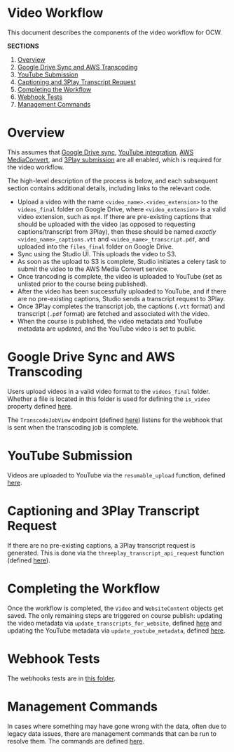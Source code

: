 # Video Workflow

This document describes the components of the video workflow for OCW.

**SECTIONS**

1. [Overview](#overview)
1. [Google Drive Sync and AWS Transcoding](#google-drive-sync-and-aws-transcoding)
1. [YouTube Submission](#youtube-submission)
1. [Captioning and 3Play Transcript Request](#captioning-and-3play-transcript-request)
1. [Completing the Workflow](#completing-the-workflow)
1. [Webhook Tests](#webhook-tests)
1. [Management Commands](#management-commands)

# Overview

This assumes that [Google Drive sync](/README#enabling-google-drive-integration), [YouTube integration](/README#enabling-youtube-integration), [AWS MediaConvert](/README.md#enabling-aws-transcoding), and [3Play submission](/README.md#enabling-3play-integration) are all enabled, which is required for the video workflow.

The high-level description of the process is below, and each subsequent section contains additional details, including links to the relevant code.

- Upload a video with the name `<video_name>.<video_extension>` to the `videos_final` folder on Google Drive, where `<video_extension>` is a valid video extension, such as `mp4`. If there are pre-existing captions that should be uploaded with the video (as opposed to requesting captions/transcript from 3Play), then these should be named _exactly_ `<video_name>_captions.vtt` and `<video_name>_transcript.pdf`, and uploaded into the `files_final` folder on Google Drive.
- Sync using the Studio UI. This uploads the video to S3.
- As soon as the upload to S3 is complete, Studio initiates a celery task to submit the video to the AWS Media Convert service.
- Once trancoding is complete, the video is uploaded to YouTube (set as unlisted prior to the course being published).
- After the video has been successfully uploaded to YouTube, and if there are no pre-existing captions, Studio sends a transcript request to 3Play.
- Once 3Play completes the transcript job, the captions (`.vtt` format) and transcript (`.pdf` format) are fetched and associated with the video.
- When the course is published, the video metadata and YouTube metadata are updated, and the YouTube video is set to public.

# Google Drive Sync and AWS Transcoding

Users upload videos in a valid video format to the `videos_final` folder. Whether a file is located in this folder is used for defining the `is_video` property defined [here](/gdrive_sync/models.py).

The `TranscodeJobView` endpoint (defined [here](/videos/views.py)) listens for the webhook that is sent when the transcoding job is complete.

# YouTube Submission

Videos are uploaded to YouTube via the `resumable_upload` function, defined [here](/videos/youtube.py).

# Captioning and 3Play Transcript Request

If there are no pre-existing captions, a 3Play transcript request is generated. This is done via the `threeplay_transcript_api_request` function (defined [here](videos/threeplay_api.py)).

# Completing the Workflow

Once the workflow is completed, the `Video` and `WebsiteContent` objects get saved. The only remaining steps are triggered on course publish: updating the video metadata via `update_transcripts_for_website`, defined [here](/videos/tasks.py) and updating the YouTube metadata via `update_youtube_metadata`, defined [here](/videos/youtube.py).

# Webhook Tests

The webhooks tests are in [this folder](/test_videos_webhook/).

# Management Commands

In cases where something may have gone wrong with the data, often due to legacy data issues, there are management commands that can be run to resolve them. The commands are defined [here](/videos/management/commands/).
